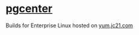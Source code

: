 # [pgcenter](https://github.com/lesovsky/pgcenter)

Builds for Enterprise Linux hosted on [yum.jc21.com](https://yum.jc21.com)
